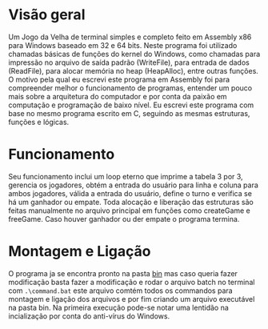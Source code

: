 # Visão geral
Um Jogo da Velha de terminal simples e completo feito em Assembly x86 para Windows baseado em 32 e 64 bits. Neste programa foi utilizado chamadas básicas de funções do kernel do Windows, como chamadas para impressão no arquivo de saída padrão (WriteFile), para entrada de dados (ReadFile), para alocar memória no heap (HeapAlloc), entre outras funções. O motivo pela qual eu escrevi este programa em Assembly foi para compreender melhor o funcionamento de programas, entender um pouco mais sobre a arquitetura do computador e por conta da paixão em computação e programação de baixo nível. Eu escrevi este programa com base no mesmo programa escrito em C, seguindo as mesmas estruturas, funções e lógicas.

# Funcionamento
Seu funcionamento inclui um loop eterno que imprime a tabela 3 por 3, gerencia os jogadores, obtém a entrada do usuário para linha e coluna para ambos jogadores, válida a entrada do usuário, define o turno e verifica se há um ganhador ou empate. Toda alocação e liberação das estruturas são feitas manualmente no arquivo principal em funções como createGame e freeGame. Caso houver ganhador ou der empate o programa termina.

# Montagem e Ligação
O programa ja se encontra pronto na pasta [bin](bin/) mas caso queria fazer modificação basta fazer a modificação e rodar o arquivo batch no terminal com ```.\command.bat``` este arquivo comtém todos os commandos para montagem e ligação dos arquivos e por fim criando um arquivo executável na pasta bin. Na primeira execução pode-se notar uma lentidão na incialização por conta do anti-vírus do Windows.
